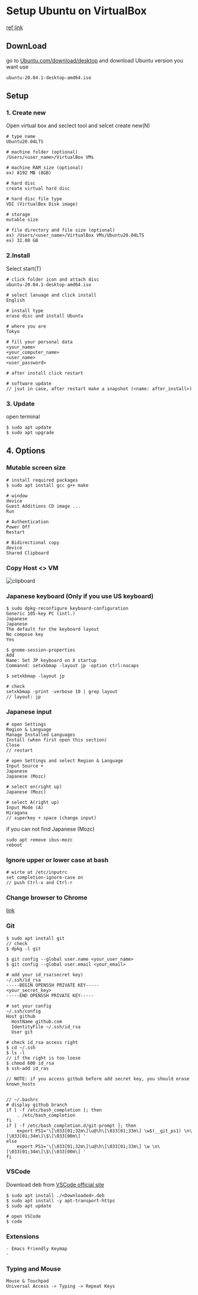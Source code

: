 # Setup Ubuntu on VirtualBox
[ref link](https://www.dev2qa.com/how-to-install-ubuntu-on-virtualbox-mac/#:~:text=Start%20the%20virtual%20machine%2C%20and,the%20guest%20additions%20cd%20image.)
## DownLoad
go to [Ubuntu.com/download/desktop](https://ubuntu.com/download/desktop) and download Ubuntu version you want use
```
ubuntu-20.04.1-desktop-amd64.iso
```

## Setup
### 1. Create new
Open virtual box and seclect tool and selcet create new(N)
```
# type name
Ubuntu20.04LTS

# machine folder (optional)
/Users/<user_name>/VirtualBox VMs

# machine RAM size (optional)
ex) 8192 MB (8GB)

# hard disc
create virtual hard disc

# hard disc file type
VDI (VirtualBox Disk image)

# storage
mutable size

# file directory and file size (optional)
ex) /Users/<user_name>/VirtualBox VMs/Ubuntu20.04LTS
ex) 32.00 GB
```

### 2.Install
Select start(T)
```
# click folder icon and attach disc
ubuntu-20.04.1-desktop-amd64.iso

# select lanuage and click install
English

# install type
erase disc and install Ubuntu

# where you are
Tokyo

# fill your personal data
<your_name>
<your_computer_name>
<user_name>
<user_password>

# after install click restart

# software update
// jsut in case, after restart make a snapshot (<name: after_install>)
```

### 3. Update
open terminal
```
$ sudo apt update
$ sudo apt upgrade
```

## 4. Options
### Mutable screen size
```
# install required packages
$ sudo apt install gcc g++ make

# window
device
Guest Additions CD image ...
Run

# Authentication
Power Off
Restart

# Bidirectional copy
device
Shared Clipboard
```

### Copy Host <> VM
![clipboard](clipboard.png)

### Japanese keyboard (Only if you use US keyboard)
```
$ sudo dpkg-reconfigure keyboard-configuration
Generic 105-key PC (intl.)
Japanese
Japanese
The default for the keyboard layout
No compose key
Yes

$ gnome-session-properties
Add
Name: Set JP keyboard on X startup
Commannd: setxkbmap -layout jp -option ctrl:nocaps

$ setxkbmap -layout jp

# check
setxkbmap -print -verbose 10 | grep layout
// layout: jp
```

### Japanese input
```
# open Settings
Region & Language
Manage Installed Languages
Install (when first open this section)
Close
// restart

# open Settings and select Region & Language
Input Source +
Japanese
Japanese (Mozc)

# select en(right up)
Japanese (Mozc)

# select A(right up)
Input Mode (A)
Hiragana
// superkey + space (change input)
```

if you can not find Japanese (Mozc)
```
sudo apt remove ibus-mozc
reboot
```

### Ignore upper or lower case at bash
```
# wirte at /etc/inputrc
set completion-ignore-case on
// push Ctrl-x and Ctrl-r
```

### Change browser to Chrome
[link](https://inab818.site/linux/ubuntu-20-04-lts-google-chrome-download-install/)

### Git
```
$ sudo apt install git
// check
$ dpkg -l git

$ git config --global user.name <your_user_name>
$ git config --global user.email <your_email>

# add your id_rsa(secret key)
~/.ssh/id_rsa
-----BEGIN OPENSSH PRIVATE KEY-----
<your_secret_key>
-----END OPENSSH PRIVATE KEY-----

# set your config
~/.ssh/config
Host github
  HostName github.com
  IdentityFile ~/.ssh/id_rsa
  User git

# check id_rsa access right
$ cd ~/.ssh
$ ls -l
// if the right is too loose
$ chmod 600 id_rsa
$ ssh-add id_ras

// NOTE: if you access gitbub before add secret key, you should erase known_hosts


// ~/.bashrc
# display github branch
if [ -f /etc/bash_completion ]; then
    . /etc/bash_completion
fi
if [ -f /etc/bash_completion.d/git-prompt ]; then
    export PS1='\[\033[01;32m\]\u@\h\[\033[01;33m\] \w$(__git_ps1) \n\[\033[01;34m\]\$\[\033[00m\] '
else
    export PS1='\[\033[01;32m\]\u@\h\[\033[01;33m\] \w \n\[\033[01;34m\]\$\[\033[00m\] '
fi

```

### VSCode
Download deb from [VSCode official site](https://code.visualstudio.com/)
```
$ sudo apt install ./<Downloaded>.deb
$ sudo apt install -y apt-transport-https
$ sudo apt update

# open VSCode
$ code
```

### Extensions
```
- Emacs Friendly Keymap
-
```

### Typing and Mouse
```
Mouse & Touchpad
Universal Access -> Typing -> Repeat Keys
```

